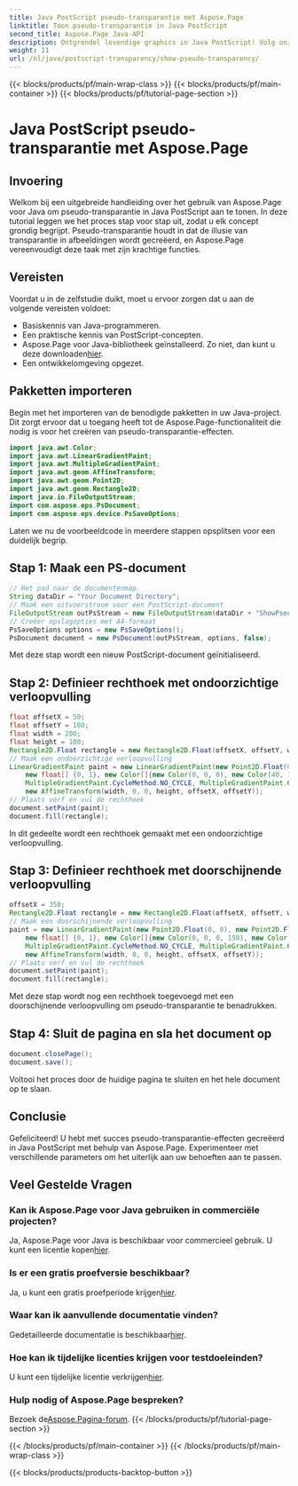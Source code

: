 ```yaml
---
title: Java PostScript pseudo-transparantie met Aspose.Page
linktitle: Toon pseudo-transparantie in Java PostScript
second_title: Aspose.Page Java-API
description: Ontgrendel levendige graphics in Java PostScript! Volg onze Aspose.Page-tutorial voor stapsgewijze creatie van pseudo-transparantie. Download nu!
weight: 11
url: /nl/java/postscript-transparency/show-pseudo-transparency/
---
```


{{< blocks/products/pf/main-wrap-class >}}
{{< blocks/products/pf/main-container >}}
{{< blocks/products/pf/tutorial-page-section >}}

# Java PostScript pseudo-transparantie met Aspose.Page

## Invoering
Welkom bij een uitgebreide handleiding over het gebruik van Aspose.Page voor Java om pseudo-transparantie in Java PostScript aan te tonen. In deze tutorial leggen we het proces stap voor stap uit, zodat u elk concept grondig begrijpt. Pseudo-transparantie houdt in dat de illusie van transparantie in afbeeldingen wordt gecreëerd, en Aspose.Page vereenvoudigt deze taak met zijn krachtige functies.
## Vereisten
Voordat u in de zelfstudie duikt, moet u ervoor zorgen dat u aan de volgende vereisten voldoet:
- Basiskennis van Java-programmeren.
- Een praktische kennis van PostScript-concepten.
-  Aspose.Page voor Java-bibliotheek geïnstalleerd. Zo niet, dan kunt u deze downloaden[hier](https://releases.aspose.com/page/java/).
- Een ontwikkelomgeving opgezet.
## Pakketten importeren
Begin met het importeren van de benodigde pakketten in uw Java-project. Dit zorgt ervoor dat u toegang heeft tot de Aspose.Page-functionaliteit die nodig is voor het creëren van pseudo-transparantie-effecten.
```java
import java.awt.Color;
import java.awt.LinearGradientPaint;
import java.awt.MultipleGradientPaint;
import java.awt.geom.AffineTransform;
import java.awt.geom.Point2D;
import java.awt.geom.Rectangle2D;
import java.io.FileOutputStream;
import com.aspose.eps.PsDocument;
import com.aspose.eps.device.PsSaveOptions;
```
Laten we nu de voorbeeldcode in meerdere stappen opsplitsen voor een duidelijk begrip.
## Stap 1: Maak een PS-document
```java
// Het pad naar de documentenmap.
String dataDir = "Your Document Directory";
// Maak een uitvoerstroom voor een PostScript-document
FileOutputStream outPsStream = new FileOutputStream(dataDir + "ShowPseudoTransparency_outPS.ps");
// Creëer opslagopties met A4-formaat
PsSaveOptions options = new PsSaveOptions();
PsDocument document = new PsDocument(outPsStream, options, false);
```
Met deze stap wordt een nieuw PostScript-document geïnitialiseerd.
## Stap 2: Definieer rechthoek met ondoorzichtige verloopvulling
```java
float offsetX = 50;
float offsetY = 100;
float width = 200;
float height = 100;
Rectangle2D.Float rectangle = new Rectangle2D.Float(offsetX, offsetY, width, height);
// Maak een ondoorzichtige verloopvulling
LinearGradientPaint paint = new LinearGradientPaint(new Point2D.Float(0, 0), new Point2D.Float(200, 100),
    new float[] {0, 1}, new Color[]{new Color(0, 0, 0), new Color(40, 128, 70)},
    MultipleGradientPaint.CycleMethod.NO_CYCLE, MultipleGradientPaint.ColorSpaceType.SRGB,
    new AffineTransform(width, 0, 0, height, offsetX, offsetY));
// Plaats verf en vul de rechthoek
document.setPaint(paint);
document.fill(rectangle);
```
In dit gedeelte wordt een rechthoek gemaakt met een ondoorzichtige verloopvulling.
## Stap 3: Definieer rechthoek met doorschijnende verloopvulling
```java
offsetX = 350;
Rectangle2D.Float rectangle = new Rectangle2D.Float(offsetX, offsetY, width, height);
// Maak een doorschijnende verloopvulling
paint = new LinearGradientPaint(new Point2D.Float(0, 0), new Point2D.Float(200, 100),
    new float[] {0, 1}, new Color[]{new Color(0, 0, 0, 150), new Color(40, 128, 70, 50)},
    MultipleGradientPaint.CycleMethod.NO_CYCLE, MultipleGradientPaint.ColorSpaceType.SRGB,
    new AffineTransform(width, 0, 0, height, offsetX, offsetY));
// Plaats verf en vul de rechthoek
document.setPaint(paint);
document.fill(rectangle);
```
Met deze stap wordt nog een rechthoek toegevoegd met een doorschijnende verloopvulling om pseudo-transparantie te benadrukken.
## Stap 4: Sluit de pagina en sla het document op
```java
document.closePage();
document.save();
```
Voltooi het proces door de huidige pagina te sluiten en het hele document op te slaan.
## Conclusie
Gefeliciteerd! U hebt met succes pseudo-transparantie-effecten gecreëerd in Java PostScript met behulp van Aspose.Page. Experimenteer met verschillende parameters om het uiterlijk aan uw behoeften aan te passen.
## Veel Gestelde Vragen
### Kan ik Aspose.Page voor Java gebruiken in commerciële projecten?
 Ja, Aspose.Page voor Java is beschikbaar voor commercieel gebruik. U kunt een licentie kopen[hier](https://purchase.aspose.com/buy).
### Is er een gratis proefversie beschikbaar?
 Ja, u kunt een gratis proefperiode krijgen[hier](https://releases.aspose.com/).
### Waar kan ik aanvullende documentatie vinden?
 Gedetailleerde documentatie is beschikbaar[hier](https://reference.aspose.com/page/java/).
### Hoe kan ik tijdelijke licenties krijgen voor testdoeleinden?
 U kunt een tijdelijke licentie verkrijgen[hier](https://purchase.aspose.com/temporary-license/).
### Hulp nodig of Aspose.Page bespreken?
 Bezoek de[Aspose.Pagina-forum](https://forum.aspose.com/c/page/39).
{{< /blocks/products/pf/tutorial-page-section >}}

{{< /blocks/products/pf/main-container >}}
{{< /blocks/products/pf/main-wrap-class >}}

{{< blocks/products/products-backtop-button >}}
